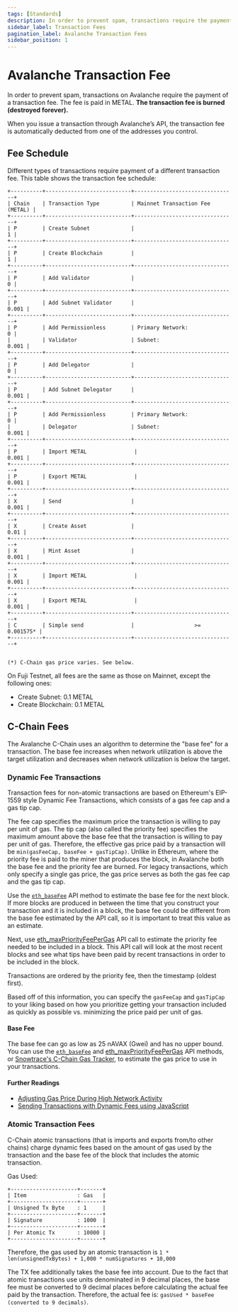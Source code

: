 ```yaml
---
tags: [Standards]
description: In order to prevent spam, transactions require the payment of a transaction fee.
sidebar_label: Transaction Fees
pagination_label: Avalanche Transaction Fees
sidebar_position: 1
---
```


# Avalanche Transaction Fee

In order to prevent spam, transactions on Avalanche require the payment of a
transaction fee. The fee is paid in METAL. **The transaction fee is burned
(destroyed forever).**

When you issue a transaction through Avalanche’s API, the transaction fee is
automatically deducted from one of the addresses you control.

## Fee Schedule

Different types of transactions require payment of a different transaction fee.
This table shows the transaction fee schedule:

```text
+----------+---------------------------+--------------------------------+
| Chain    | Transaction Type          | Mainnet Transaction Fee (METAL) |
+----------+---------------------------+--------------------------------+
| P        | Create Subnet             |                              1 |
+----------+---------------------------+--------------------------------+
| P        | Create Blockchain         |                              1 |
+----------+---------------------------+--------------------------------+
| P        | Add Validator             |                              0 |
+----------+---------------------------+--------------------------------+
| P        | Add Subnet Validator      |                          0.001 |
+----------+---------------------------+--------------------------------+
| P        | Add Permissionless        | Primary Network:             0 |
|          | Validator                 | Subnet:                  0.001 |
+----------+---------------------------+--------------------------------+
| P        | Add Delegator             |                              0 |
+----------+---------------------------+--------------------------------+
| P        | Add Subnet Delegator      |                          0.001 |
+----------+---------------------------+--------------------------------+
| P        | Add Permissionless        | Primary Network:             0 |
|          | Delegator                 | Subnet:                  0.001 |
+----------+---------------------------+--------------------------------+
| P        | Import METAL               |                          0.001 |
+----------+---------------------------+--------------------------------+
| P        | Export METAL               |                          0.001 |
+----------+---------------------------+--------------------------------+
| X        | Send                      |                          0.001 |
+----------+---------------------------+--------------------------------+
| X        | Create Asset              |                           0.01 |
+----------+---------------------------+--------------------------------+
| X        | Mint Asset                |                          0.001 |
+----------+---------------------------+--------------------------------+
| X        | Import METAL               |                          0.001 |
+----------+---------------------------+--------------------------------+
| X        | Export METAL               |                          0.001 |
+----------+---------------------------+--------------------------------+
| C        | Simple send               |                   >= 0.001575* |
+----------+---------------------------+--------------------------------+


(*) C-Chain gas price varies. See below.
```

On Fuji Testnet, all fees are the same as those on Mainnet, except the following ones:

- Create Subnet: 0.1 METAL
- Create Blockchain: 0.1 METAL

## C-Chain Fees

The Avalanche C-Chain uses an algorithm to determine the "base fee" for a
transaction. The base fee increases when network utilization is above the target
utilization and decreases when network utilization is below the target.

### Dynamic Fee Transactions

Transaction fees for non-atomic transactions are based on Ethereum's EIP-1559
style Dynamic Fee Transactions, which consists of a gas fee cap and a gas tip
cap.

The fee cap specifies the maximum price the transaction is willing to pay per
unit of gas. The tip cap (also called the priority fee) specifies the maximum
amount above the base fee that the transaction is willing to pay per unit of
gas. Therefore, the effective gas price paid by a transaction will be
`min(gasFeeCap, baseFee + gasTipCap)`. Unlike in Ethereum, where the priority
fee is paid to the miner that produces the block, in Avalanche both the base fee
and the priority fee are burned. For legacy transactions, which only specify a
single gas price, the gas price serves as both the gas fee cap and the gas tip
cap.

Use the [`eth_baseFee`](/reference/avalanchego/c-chain/api.md#eth_basefee) API
method to estimate the base fee for the next block. If more blocks are produced
in between the time that you construct your transaction and it is included in a
block, the base fee could be different from the base fee estimated by the API
call, so it is important to treat this value as an estimate.

Next, use
[eth_maxPriorityFeePerGas](/reference/avalanchego/c-chain/api.md#eth_maxpriorityfeepergas)
API call to estimate the priority fee needed to be included in a block. This API
call will look at the most recent blocks and see what tips have been paid by
recent transactions in order to be included in the block.

Transactions are ordered by the priority fee, then the timestamp (oldest first).

Based off of this information, you can specify the `gasFeeCap` and `gasTipCap`
to your liking based on how you prioritize getting your transaction included as
quickly as possible vs. minimizing the price paid per unit of gas.

#### Base Fee

The base fee can go as low as 25 nAVAX (Gwei) and has no upper bound. You can
use the [`eth_baseFee`](/reference/avalanchego/c-chain/api.md#eth_basefee) and
[eth_maxPriorityFeePerGas](/reference/avalanchego/c-chain/api.md#eth_maxpriorityfeepergas)
API methods, or [Snowtrace's C-Chain Gas
Tracker](https://snowtrace.io/gastracker), to estimate the gas price to use in
your transactions.

#### Further Readings

- [Adjusting Gas Price During High Network Activity](/build/dapp/advanced/adjusting-gas-price-during-high-network-activity.md)
- [Sending Transactions with Dynamic Fees using JavaScript](/build/dapp/advanced/sending-transactions-with-dynamic-fees-using-javascript.md)

### Atomic Transaction Fees

C-Chain atomic transactions (that is imports and exports from/to other chains)
charge dynamic fees based on the amount of gas used by the transaction and the
base fee of the block that includes the atomic transaction.

Gas Used:

```text
+---------------------+-------+
| Item                : Gas   |
+---------------------+-------+
| Unsigned Tx Byte    : 1     |
+---------------------+-------+
| Signature           : 1000  |
+---------------------+-------+
| Per Atomic Tx       : 10000 |
+---------------------+-------+
```

Therefore, the gas used by an atomic transaction is `1 * len(unsignedTxBytes) +
1,000 * numSignatures + 10,000`

The TX fee additionally takes the base fee into account. Due to the fact that
atomic transactions use units denominated in 9 decimal places, the base fee must
be converted to 9 decimal places before calculating the actual fee paid by the
transaction. Therefore, the actual fee is: `gasUsed * baseFee (converted to 9
decimals)`.

